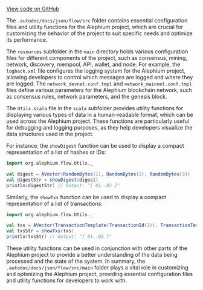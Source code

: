 [View code on GitHub](https://github.com/alephium/alephium/.autodoc/docs/json/flow/src)

The `.autodoc/docs/json/flow/src` folder contains essential configuration files and utility functions for the Alephium project, which are crucial for customizing the behavior of the project to suit specific needs and optimize its performance.

The `resources` subfolder in the `main` directory holds various configuration files for different components of the project, such as consensus, mining, network, discovery, mempool, API, wallet, and node. For example, the `logback.xml` file configures the logging system for the Alephium project, allowing developers to control which messages are logged and where they are logged. The `network_devnet.conf.tmpl` and `network_mainnet.conf.tmpl` files define various parameters for the Alephium blockchain network, such as consensus rules, network parameters, and the genesis block.

The `Utils.scala` file in the `scala` subfolder provides utility functions for displaying various types of data in a human-readable format, which can be used across the Alephium project. These functions are particularly useful for debugging and logging purposes, as they help developers visualize the data structures used in the project.

For instance, the `showDigest` function can be used to display a compact representation of a list of hashes or IDs:

```scala
import org.alephium.flow.Utils._

val digest = AVector(RandomBytes(1), RandomBytes(2), RandomBytes(3))
val digestStr = showDigest(digest)
println(digestStr) // Output: "[ 01..03 ]"
```

Similarly, the `showTxs` function can be used to display a compact representation of a list of transactions:

```scala
import org.alephium.flow.Utils._

val txs = AVector(TransactionTemplate(TransactionId(1)), TransactionTemplate(TransactionId(2)), TransactionTemplate(TransactionId(3)))
val txsStr = showTxs(txs)
println(txsStr) // Output: "[ 01..03 ]"
```

These utility functions can be used in conjunction with other parts of the Alephium project to provide a better understanding of the data being processed and the state of the system. In summary, the `.autodoc/docs/json/flow/src/main` folder plays a vital role in customizing and optimizing the Alephium project, providing essential configuration files and utility functions for developers to work with.
